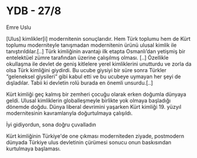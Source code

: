 # YDB - 27/8

Emre Uslu

[Ulus] kimlikler[i] modernitenin sonuçlarıdır. Hem Türk toplumu hem de Kürt toplumu moderniteyle tanışmadan modernitenin ürünü ulusal kimlik ile tanıştırıldılar.[..] Türk kimliğinin avantajı ilk etapta Osmanlı’dan yetişmiş bir entelektüel zümre tarafından üzerine çalışılmış olması. [..] Özellikle okullaşma ile devlet de geniş kitlelere yerel kimliklerini unutturdu ve zorla da olsa Türk kimliğini giydirdi. Bu ucube giysiyi bir süre sonra Türkler “geleneksel giysileri” gibi kabul etti ve bu ucubeye uymayan her şeyi de dışladılar. Tabii ki devletin rolü burada en önemli unsurdu.[..]

Kürt kimliği geç kalmış bir zemheri çocuğu olarak erken doğumla dünyaya geldi. Ulusal kimliklerin globalleşmeyle birlikte yok olmaya başladığı dönemde doğdu. Dünya liberal devrimini yaşarken Kürt kimliği 19. yüzyıl modernitesinin kavramlarıyla doğurtulmaya çalışıldı.

İyi gidiyordun, sona doğru çuvalladın

Kürt kimliğinin Türkiye'de one çıkması moderniteden ziyade, postmodern dünyada Türkiye ulus devletinin çürümesi sonucu onun baskısından kurtulmaya başlaması.
